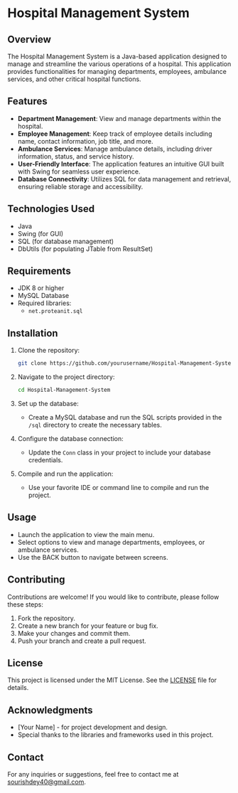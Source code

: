 # Hospital Management System

## Overview

The Hospital Management System is a Java-based application designed to manage and streamline the various operations of a hospital. This application provides functionalities for managing departments, employees, ambulance services, and other critical hospital functions.

## Features

- **Department Management**: View and manage departments within the hospital.
- **Employee Management**: Keep track of employee details including name, contact information, job title, and more.
- **Ambulance Services**: Manage ambulance details, including driver information, status, and service history.
- **User-Friendly Interface**: The application features an intuitive GUI built with Swing for seamless user experience.
- **Database Connectivity**: Utilizes SQL for data management and retrieval, ensuring reliable storage and accessibility.

## Technologies Used

- Java
- Swing (for GUI)
- SQL (for database management)
- DbUtils (for populating JTable from ResultSet)

## Requirements

- JDK 8 or higher
- MySQL Database
- Required libraries: 
  - `net.proteanit.sql`

## Installation

1. Clone the repository:
   ```bash
   git clone https://github.com/yourusername/Hospital-Management-System.git
   ```

2. Navigate to the project directory:
   ```bash
   cd Hospital-Management-System
   ```

3. Set up the database:
   - Create a MySQL database and run the SQL scripts provided in the `/sql` directory to create the necessary tables.

4. Configure the database connection:
   - Update the `Conn` class in your project to include your database credentials.

5. Compile and run the application:
   - Use your favorite IDE or command line to compile and run the project.

## Usage

- Launch the application to view the main menu.
- Select options to view and manage departments, employees, or ambulance services.
- Use the BACK button to navigate between screens.

## Contributing

Contributions are welcome! If you would like to contribute, please follow these steps:

1. Fork the repository.
2. Create a new branch for your feature or bug fix.
3. Make your changes and commit them.
4. Push your branch and create a pull request.

## License

This project is licensed under the MIT License. See the [LICENSE](LICENSE) file for details.

## Acknowledgments

- [Your Name] - for project development and design.
- Special thanks to the libraries and frameworks used in this project.

## Contact

For any inquiries or suggestions, feel free to contact me at [sourishdey40@gmail.com](mailto:sourishdey40@gmail.com).
